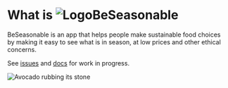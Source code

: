 # What is ![Logo](https://i.postimg.cc/PfgpnZBw/bs-logo-clear.png)BeSeasonable

BeSeasonable is an app that helps people make sustainable food choices by making it easy to see what is in season, at low prices and other ethical concerns. 

See [issues](https://github.com/harakeke-2020/Final-Project-Be-Seasonable/issues) and [docs](https://github.com/harakeke-2020/Final-Project-Be-Seasonable/wiki) for work in progress.

![Avocado rubbing its stone](https://i.postimg.cc/L5nd8nwY/Image-from-i-OS.png)

